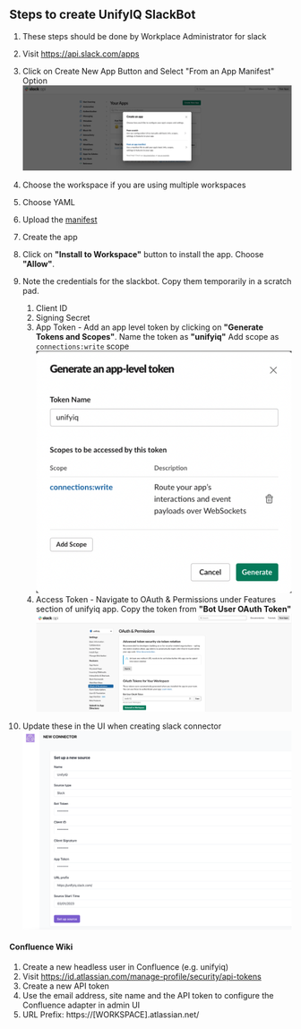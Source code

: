## Steps to create UnifyIQ SlackBot

1. These steps should be done by Workplace Administrator for slack
2. Visit https://api.slack.com/apps
3. Click on Create New App Button and Select "From an App Manifest"
   Option ![Create Slack Bot](/resources/images/slack_bot_create.png)
4. Choose the workspace if you are using multiple workspaces
5. Choose YAML
6. Upload the [manifest](unifyiq.yaml)
7. Create the app
8. Click on **"Install to Workspace"** button to install the app. Choose **"Allow"**. 
9. Note the credentials for the slackbot. Copy them temporarily in a scratch pad. 
    1. Client ID
    2. Signing Secret
    3. App Token - Add an app level token by clicking on **"Generate Tokens and Scopes"**.
       Name the token as **"unifyiq"**
       Add scope as `connections:write` scope
       <br>![App Token](/resources/images/app_token.png)<br>
    5. Access Token - Navigate to OAuth & Permissions under Features section of unifyiq app. Copy the token from **"Bot
       User OAuth Token"** ![Bot Auth Token](/resources/images/auth_token.png)
   
10. Update these in the UI when creating slack connector
      ![Admin UI](/resources/images/setup-slack-admin-ui.png)


#### Confluence Wiki
1. Create a new headless user in Confluence (e.g. unifyiq)
2. Visit https://id.atlassian.com/manage-profile/security/api-tokens
3. Create a new API token
4. Use the email address, site name and the API token to configure the Confluence adapter in admin UI
5. URL Prefix: https://[WORKSPACE].atlassian.net/

